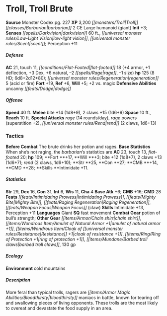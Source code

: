 ﻿---
cssclass: [monsters]
title1: Troll, Troll Brute
title2: Troll Brute
CR: 7
sources:
- name: Monster Codex
  page: 227
  link: http://paizo.com/products/btpy9926?Pathfinder-Roleplaying-Game-Monster-Codex
XP: 3200
race: Troll
classes:
- barbarian 2
alignment: CE
size: Large
type: humanoid
subtypes:
- giant
initiative:
  bonus: 3
senses:
  darkvision: 60
  low-light vision: true
  scent: true
AC:
  AC: 21
  touch: 11
  flat_footed: 18
  components:
    armor: 4
    deflection: 1
    dex: 3
    natural: 6
    rage: -2
    size: -1
HP:
  HP: 125
  long: 6d8+2d12+80
  HD: 8
  regeneration: 5
  regeneration_weakness: acid or fire
saves:
  fort: 19
  ref: 6
  will: 5
  other: +2 vs. magic
defensive_abilities:
- uncanny dodge
speeds:
  base: 40
attacks:
  melee:
  - - text: bite +14 (1d8+9)
      entries:
      - - damage: 1d8+9
      attack: bite
      bonus:
      - 14
    - text: 2 claws +15 (1d6+9)
      entries:
      - - damage: 1d6+9
      count: 2
      attack: claws
      bonus:
      - 15
  special:
  - rage (14 rounds/day)
  - rage powers (superstition +2)
  - rend (2 claws, 1d6+13)
space: 10
reach: 10
tactics:
  Before Combat: The brute drinks her potion and rages.
  Base Statistics: When she's not raging, the barbarian's statistics are AC 23, touch
    13, flat-footed 20; hp 109; Fort +17, Will +3; bite +12 (1d8+7), 2 claws +13 (1d6+7);
    rend (2 claws, 1d6+10); Str 25, Con 27; CMB +14, CMD 28; Skills Intimidate +11.
ability_scores:
  STR: 29
  DEX: 16
  CON: 31
  INT: 6
  WIS: 11
  CHA: 4
BAB: 6
CMB: 16
CMD: 28
feats:
- name: Intimidating Prowess
- name: Mighty Bite
- name: Raging Regeneration
- name: Weapon Focus (claw)
skills:
  Intimidate: 13
  Perception: 11
languages:
- Giant
special_qualities:
- fast movement
gear:
  combat:
  - potion of bull's strength
  other:
  - chain shirt
  - amulet of natural armor +1
  - cloak of resistance +1
  - ring of protection +1
  - barbed troll claws
  - 130 gp
ecology:
  environment: cold mountains
desc_long: More feral than typical trolls, ragers are bloodthirsty maniacs in battle,
  known for tearing off and swallowing pieces of living opponents. These trolls are
  the most likely to overeat and devastate the food supply in an area.

---

# Troll, Troll Brute

**Source** Monster Codex pg. 227
**XP** 3,200
_[[monsters/Troll|Troll]]_ _[[classes/Barbarian|barbarian]]_ 2
CE Large humanoid (giant)
**Init** +3; **Senses** _[[spells/Darkvision|darkvision]]_ 60 ft., _[[universal monster rules/Low-Light Vision|low-light vision]]_, _[[universal monster rules/Scent|scent]]_; Perception +11

##### Defense

**AC** 21, touch 11, _[[conditions/Flat-Footed|flat-footed]]_ 18 (+4 armor, +1 deflection, +3 Dex, +6 natural, –2 _[[spells/Rage|rage]]_, –1 size)
**hp** 125 (8 HD; 6d8+2d12+80); _[[universal monster rules/Regeneration|regeneration]]_ 5 (acid or fire)
**Fort** +19, **Ref** +6, **Will** +5; +2 vs. magic
**Defensive Abilities** uncanny _[[feats/Dodge|dodge]]_

##### Offense
**Speed** 40 ft.
**Melee** bite +14 (1d8+9), 2 claws +15 (1d6+9)
**Space** 10 ft., **Reach** 10 ft.
**Special Attacks** _rage_ (14 rounds/day), _rage_ powers (superstition +2), _[[universal monster rules/Rend|rend]]_ (2 claws, 1d6+13)

### Tactics

**Before Combat** The brute drinks her potion and rages.
 **Base Statistics** When she’s not raging, the _barbarian_’s statistics are **AC** 23, touch 13, _flat-footed_ 20; **hp** 109; **Fort **+17, **Will **+3; bite +12 (1d8+7), 2 claws +13 (1d6+7); _rend_ (2 claws, 1d6+10); **Str **25, **Con **27; **CMB **+14, **CMD **28; **Skills **Intimidate +11.

##### Statistics
**Str** 29, **Dex** 16, **Con** 31, **Int** 6, **Wis** 11, **Cha** 4
**Base Atk** +6; **CMB** +16; **CMD** 28
**Feats** _[[feats/Intimidating Prowess|Intimidating Prowess]]_, _[[feats/Mighty Bite|Mighty Bite]]_, _[[feats/Raging Regeneration|Raging Regeneration]]_, _[[feats/Weapon Focus|Weapon Focus]]_ (claw)
**Skills** Intimidate +13, Perception +11
**Languages** Giant
**SQ** fast movement
**Combat Gear** potion of bull’s strength; **Other Gear** _[[items/Armor/Chain shirt|chain shirt]]_, _[[items/Wondrous Item/Amulet of Natural Armor +1|amulet of natural armor +1]]_, _[[items/Wondrous Item/Cloak of _[[universal monster rules/Resistance|Resistance]]_ +1|cloak of _resistance_ +1]]_, _[[items/Ring/Ring of Protection +1|ring of protection +1]]_, _[[items/Mundane/Barbed _troll_ claws|barbed _troll_ claws]]_, 130 gp

##### Ecology

**Environment** cold mountains

##### Description

More feral than typical trolls, ragers are _[[items/Armor Magic Abilities/Bloodthirsty|bloodthirsty]]_ maniacs in battle, known for tearing off and swallowing pieces of living opponents. These trolls are the most likely to overeat and devastate the food supply in an area.